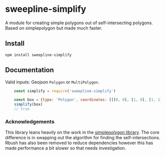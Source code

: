 # sweepline-simplify
A module for creating simple polygons out of self-intersecting polygons. Based on simplepolygon but made much faster.

## Install
````
npm install sweepline-simplify
````

## Documentation
Valid inputs: Geojson `Polygon` or `MultiPolygon`.

````js
    const simplify = require('sweepline-simplify')

    const box = {type: 'Polygon', coordinates: [[[0, 0], [1, 0], [1, 1], [0, 1], [0, 0]]]}
    simplify(box)
    // true
````

### Acknowledgements
This library leans heavily on the work in the [simplepolygon library](https://github.com/mclaeysb/simplepolygon/). The core difference is in swapping out the algorithm for finding the self-intersections.
Rbush has also been removed to reduce dependencies however this has made performance a bit slower so that needs investigation.